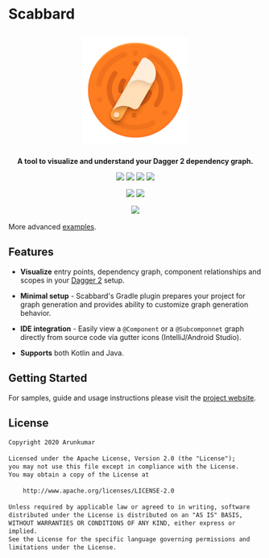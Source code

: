 
# Scabbard

<p align="center">
<img src="docs/images/scabbard-icon.png" 
width="210" hspace="10" vspace="10">
</p>

<p align="center">
<b>A tool to visualize and understand your Dagger 2 dependency graph.</b>
</p>

<p align="center"> 
<a href="https://github.com/arunkumar9t2/scabbard/releases/latest"><img src="https://img.shields.io/github/release/arunkumar9t2/scabbard.svg?style=flat-square&label=Release&logo=github&colorB=fb7b21"/></a>
<a href="https://bintray.com/arunkumar9t2/maven/scabbard-processor/_latestVersion"><img src="https://img.shields.io/bintray/v/arunkumar9t2/maven/scabbard-processor.svg?style=flat-square&label=Processor&logo=data%3Aimage%2Fpng%3Bbase64%2CiVBORw0KGgoAAAANSUhEUgAAADIAAAAyCAYAAAAeP4ixAAAACXBIWXMAAA7EAAAOxAGVKw4bAAAEPUlEQVRo3u2YT2gcZRTAf28bcmhLKSEEC5vSg0KIksTbrK0RjzkUoQERJ5LJQcRDXYp4kZZQGuxJ7amm8TKrO4WKNtRQIVQtaOjk4KFKTuLBQ0%2BlBylLCNtlnof9Nvm6bjYzuzt1q%2FvgY%2F%2Fw5s%2Fve9%2F7Cz35n8lskHvWC3KDaT8nk%2BbNvSA3JvADsJI2TCZFS4wBK8BRwAFWZlOEyaQD4UzIDkRNHIGV2cBJBUZSOE4TwDJwbBeVdYWTBTd80LUWiQFRs8wNL3CGuhLEC5wx4IYFUQEeWiol6%2FtLIMtekBvqKhAvcLIgtk9UgAvA9zUdhSLw1eMwXPOC3P6uAVHkPvAjEBmIj8yqWGqbwBzwtQW7orDVNSAFNywD7wC%2BscQF3w0r9VHFd8NN4C1jmQ%2BASwU3jLrKR3w3LIO%2BDbpQD1GntwXqgl7yOwQB0NfJyOG761FMvcpTVaI8SemBJI5smu79%2B5pk6T6EEZC%2BPWIvqP7hz4SlprWQ7PqcQUSyMXZiE%2Fjdd8PEzn4Q5TbooRgV26vAnRY38w1UP46h9wvwSl1uih21%2Bs1K%2B3j3t3N6Wg2%2FZZOlbWknnG4Bf%2F3jNDR6N20JRHa7sgS4wIZ1%2F%2FttgFwFvrN%2BTwKfN3o3EUkOUsVoCDKg8BnISdCNgru%2BRyTYsyIoAaXZwEGQSdBPgf1J26fM3n3X9voWJAJBkGMCNwUZnbuai3t9sz7GQPANyJDRL4Pcsa9vFsKT5JGLpqKtlSFHgdVIGZ0r5lpvi4s5UAwEg5YfngG%2BjNvPJgGpAPPAggWTFViNhBEvSA7jFXOIcAJh2YKoAGd8N7ycpC9PlNlNtXreLCyYWwqjLUwMTpiucsCyxGngcsdKFEVBqWwvC0aVBZT5OphVL8i9kKC%2Fn2wAkVfVRSt7R9bzI20SPDJNAs5DhOcQjiAcAe5uN1IzYYSwYI7a9jEDbnrVeVZTxzYQy%2FUQwFJh5rEo%2BIX1%2FCl7Qzs6DpotOhkROQs6b23KnyCv%2BW74mxc414DXzf%2BfAO%2BbPFEHIXlUl%2FyZ9ZYbrX3tgPx6%2FZ6On8r%2BLCIZ4GWzMYeBqYlT2dsIk8DzRj00WdyCkDJIXquWaKtbbAukBjMxPfwTSAbkuPk8jMgUyAGQZ0weeATyHsjATp4gD7pUcNfbbnk7Nmn0glwf6Dngwxg1XFkhL8hSp%2Fr2fZ0CuXv9XvTi9PBanWUaZHcpg5wWkSu%2BG3as3eoYSA1mfDq7JkgGON4gKlaPk3DFfzPsaC%2FQURDjM9H49PCaVCFsmFqIXdyty%2BsKH2nsM5wDzpqyI%2B%2B74eJTN3wwQ7rzBiYPUWoQT0S8osNc0aEnPelJT9LNI6Z17Y%2BXatS6lcZIT0n1ATQCKq2MTA%2BB3gI9GG9PNNEYKLk%2BG6i4tDAyzYCMVIG6QkrNDNfKgO5f9IMWJo0Km6i8S%2FpD7LgUD3RnPvDflb8BKBVzKqLzQocAAAAASUVORK5CYII%3D&colorB=fb7b21"/></a>
<a href="https://plugins.gradle.org/plugin/scabbard.gradle"><img src="https://img.shields.io/maven-metadata/v/https/plugins.gradle.org/m2/scabbard/gradle/scabbard.gradle.gradle.plugin/maven-metadata.xml.svg?style=flat-square&label=Gradle&logo=gradle&colorB=fb7b21&logoColor=06A0CE"/></a>
<a href="https://plugins.jetbrains.com/plugin/13548-scabbard--dagger-2-visualizer"><img src="https://img.shields.io/jetbrains/plugin/v/13548-scabbard--dagger-2-visualizer?style=flat-square&label=IntelliJ&logo=intellij-idea&colorB=fb7b21&logoColor=18d68c"/></a>
</p>

<p align="center"> 
<img src="https://img.shields.io/github/workflow/status/arunkumar9t2/scabbard/Build%20Workflow?style=flat-square&logo=github">
<a href="https://arunkumar9t2.github.io/scabbard/"><img src="https://img.shields.io/badge/Website-%20-lightgrey.svg?color=f7a147&colorA=f7a147&style=flat-square&logo=github"/></a>
</p>


<p align="center">
<img src="https://thumbs.gfycat.com/ThankfulConfusedKillifish-small.gif">
</p>

More advanced [examples](https://arunkumar9t2.github.io/scabbard/examples/).

## Features

* **Visualize** entry points, dependency graph, component relationships and scopes in your [Dagger 2](https://github.com/google/dagger) setup.

* **Minimal setup** - Scabbard's Gradle plugin prepares your project for graph generation and provides ability to customize graph generation behavior.

* **IDE integration** - Easily view a `@Component` or a `@Subcomponnet` graph directly from source code via gutter icons (IntelliJ/Android Studio).

* **Supports** both Kotlin and Java.

## Getting Started

For samples, guide and usage instructions please visit the [project website](https://arunkumar9t2.github.io/scabbard/).

## License

    Copyright 2020 Arunkumar

    Licensed under the Apache License, Version 2.0 (the "License");
    you may not use this file except in compliance with the License.
    You may obtain a copy of the License at

        http://www.apache.org/licenses/LICENSE-2.0

    Unless required by applicable law or agreed to in writing, software
    distributed under the License is distributed on an "AS IS" BASIS,
    WITHOUT WARRANTIES OR CONDITIONS OF ANY KIND, either express or implied.
    See the License for the specific language governing permissions and
    limitations under the License.
